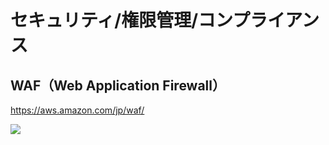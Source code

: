 # セキュリティ/権限管理/コンプライアンス

## WAF（Web Application Firewall）
https://aws.amazon.com/jp/waf/

![](https://d1.awsstatic.com/products/WAF/product-page-diagram_APIv2-AWS-WAF_How-it-Works-2x.1cafa052deabb5ca8500ce9565209f0f97725482.png)

